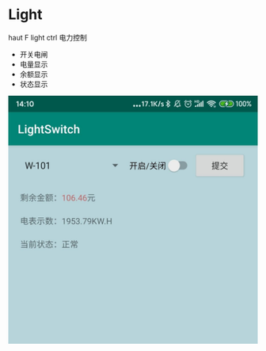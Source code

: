# Light
haut F light ctrl 电力控制

- 开关电闸
- 电量显示
- 余额显示
- 状态显示

![pic](https://github.com/LovelyWhite/Light/blob/master/qq_pic_merged_1570687853262.jpg)
